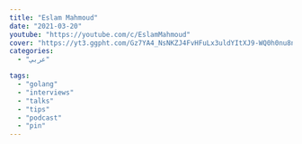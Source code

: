 ```yaml
---
title: "Eslam Mahmoud"
date: "2021-03-20"
youtube: "https://youtube.com/c/EslamMahmoud"
cover: "https://yt3.ggpht.com/Gz7YA4_NsNKZJ4FvHFuLx3uldYItXJ9-WQ0h0nu8nN4iWw4IqFHs8QxaciHIYWWLY5ztNbrTrA=s88-c-k-c0x00ffffff-no-rj"
categories:
  - "عربي"

tags:
  - "golang"
  - "interviews"
  - "talks"
  - "tips"
  - "podcast"
  - "pin"
---
```

